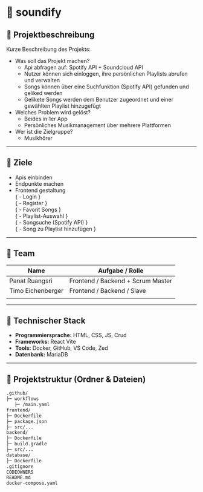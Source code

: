 # 📌 soundify

## 📝 Projektbeschreibung

Kurze Beschreibung des Projekts:

- Was soll das Projekt machen?
  - Api abfragen auf: Spotify API + Soundcloud API
  - Nutzer können sich einloggen, ihre persönlichen Playlists abrufen und verwalten
  - Songs können über eine Suchfunktion (Spotify API) gefunden und geliked werden
  - Gelikete Songs werden dem Benutzer zugeordnet und einer gewählten Playlist hinzugefügt
- Welches Problem wird gelöst?
  - Beides in 1er App
  - Persönliches Musikmanagement über mehrere Plattformen
- Wer ist die Zielgruppe?
  - Musikhörer

---

## 🎯 Ziele

- Apis einbinden
- Endpunkte machen
- Frontend gestaltung  
  { - Login }  
  { - Register }  
  { - Favorit Songs }  
  { - Playlist-Auswahl }  
  { - Songsuche (Spotify API) }  
  { - Song zu Playlist hinzufügen }

---

## 👥 Team

| Name              | Aufgabe / Rolle                   |
| ----------------- | --------------------------------- |
| Panat Ruangsri    | Frontend / Backend + Scrum Master |
| Timo Eichenberger | Frontend / Backend / Slave        |
|                   |                                   |

---

## 🧱 Technischer Stack

- **Programmiersprache:** HTML, CSS, JS, Crud
- **Frameworks:** React Vite
- **Tools:** Docker, GitHub, VS Code, Zed
- **Datenbank:** MariaDB

---

## 📂 Projektstruktur (Ordner & Dateien)

```bash
.github/
├─ workflows
   ├─ /main.yaml
frontend/
├─ Dockerfile
├─ package.json
├─ src/...
backend/
├─ Dockerfile
├─ build.gradle
├─ src/...
database/
├─ Dockerfile
.gitignore
CODEOWNERS
README.md
docker-compose.yaml
```
